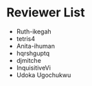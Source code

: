 # Reviewer List
<!--test reviewers-->
- Ruth-ikegah
- tetris4
- Anita-ihuman
- hqrshguptq
- djmitche
- InquisitiveVi
- Udoka Ugochukwu
